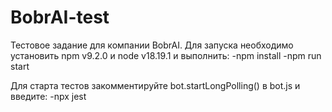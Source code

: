 # BobrAI-test
Тестовое задание для компании BobrAI. Для запуска необходимо установить npm v9.2.0 и node v18.19.1 и выполнить:
    -npm install
    -npm run start

Для старта тестов закомментируйте bot.startLongPolling() в bot.js и введите:
    -npx jest